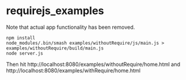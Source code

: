 requirejs_examples
==================


Note that actual app functionality has been removed.

```
npm install
node_modules/.bin/smash examples/withoutRequire/js/main.js > examples/withoutRequire/build/main.js
node server.js
```
Then hit http://localhost:8080/examples/withoutRequire/home.html and http://localhost:8080/examples/withRequire/home.html
